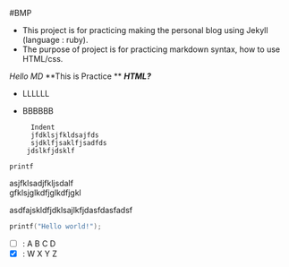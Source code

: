 #BMP
 * This project is for practicing making the personal blog using Jekyll (language : ruby).
 * The purpose of project is for practicing markdown syntax, how to use HTML/css.

*Hello MD*
**This is Practice  **
***HTML?***

* LLLLLL
* BBBBBB


        Indent
        jfdklsjfkldsajfds
        sjdklfjsaklfjsadfds
       jdslkfjdsklf
  
`printf`

asjfklsadjfkljsdalf  
gfklsjglkdfjglkdfjgkl

asdfajskldfjdklsajlkfjdasfdasfadsf

```C
printf("Hello world!");
```

- [ ] : A B C D
- [x] : W X Y Z
